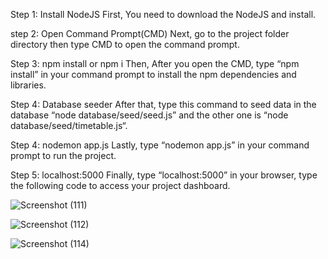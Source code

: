 Step 1: Install NodeJS
First, You need to download the NodeJS and install.

step 2:
Open Command Prompt(CMD)
Next, go to the project folder directory then type CMD to open the command prompt.

Step 3: npm install or npm i
Then, After you open the CMD, type “npm install” in your command prompt to install the npm dependencies and libraries.

Step 4: Database seeder
After that, type this command to seed data in the database “node database/seed/seed.js” and the other one is “node database/seed/timetable.js“.

Step 4: nodemon app.js
Lastly, type “nodemon app.js” in your command prompt to run the project.

Step 5: localhost:5000
Finally, type “localhost:5000” in your browser, type the following code to access your project dashboard.



![Screenshot (111)](https://user-images.githubusercontent.com/116199827/196867493-15e8cf89-6796-4d71-b3e8-f25b098159d6.png)

![Screenshot (112)](https://user-images.githubusercontent.com/116199827/196867762-d973edd4-1dcf-4d6a-9b0a-f6d8e0fc4773.png)

![Screenshot (114)](https://user-images.githubusercontent.com/116199827/196868003-c47495d4-85b8-4319-a95f-6f3d8381d326.png)

